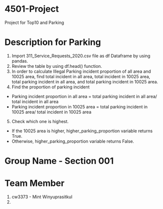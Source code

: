 # 4501-Project
Project for Top10 and Parking

# Description for Parking
1.	Import 311_Service_Requests_2020.csv file as df Dataframe by using pandas.
2.	Review the table by using df.head() function.
3.	In order to calculate Illegal Parking incident proportion of all area and 10025 area, find total incident in all area, total incident in 10025 area, total parking incident in all area, and total parking incident in 10025 area. 
4.	Find the proportion of parking incident
-	Parking incident proportion in all area = total parking incident in all area/ total incident in all area
-	Parking incident proportion in 10025 area = total parking incident in 10025 area/ total incident in 10025 area
5.	Check which one is highest. 
-	If the 10025 area is higher, higher_parking_proportion variable returns True.
-	Otherwise, higher_parking_proportion variable returns False.

# Group Name - Section 001

# Team Member
1. cw3373 - Mint Winyuprasitkul
2. 
